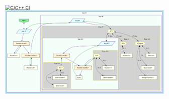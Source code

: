 [![C/C++ CI](https://github.com/DusteDdk/slisp/actions/workflows/c-cpp.yml/badge.svg)](https://github.com/DusteDdk/slisp/actions/workflows/c-cpp.yml)
![Such graph](./dot.svg)
